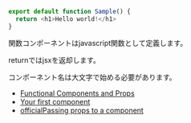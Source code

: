 ```javascript
export default function Sample() {
  return <h1>Hello world!</h1>
}
```

関数コンポーネントはjavascript関数として定義します。

returnではjsxを返却します。

コンポーネント名は大文字で始める必要があります。

- [Functional Components and Props](https://react.dev/reference/react/Component)
- [Your first component](https://react.dev/learn/your-first-component)
- [officialPassing props to a component](https://react.dev/learn/passing-props-to-a-component)
